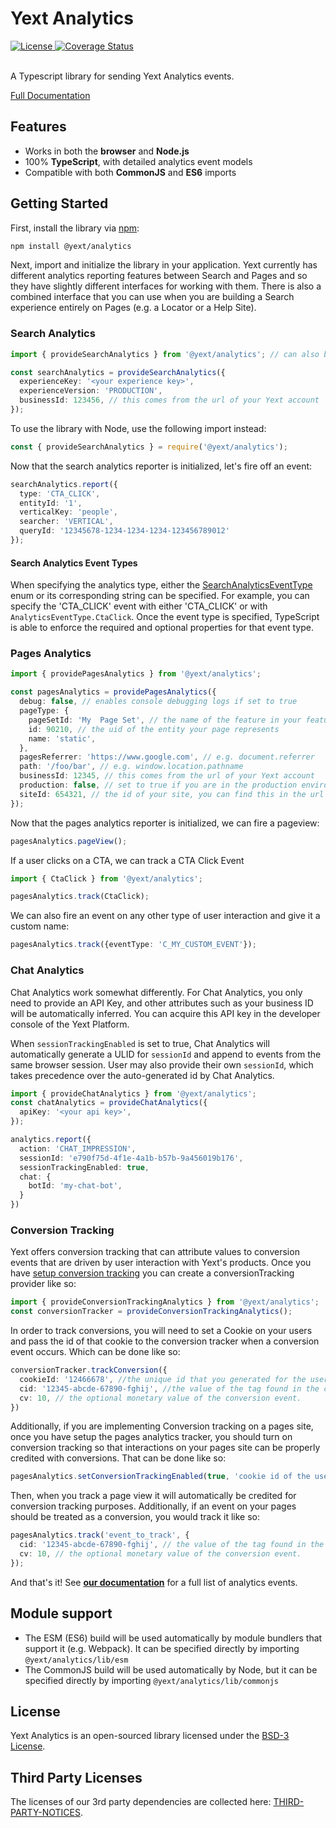 # Yext Analytics

<div>
  <a href="./LICENSE">
    <img src="https://img.shields.io/badge/License-BSD%203--Clause-blue.svg" alt="License"/>
  </a>
  <a href='https://coveralls.io/github/yext/analytics?branch=main'>
    <img src='https://coveralls.io/repos/github/yext/analytics/badge.svg?branch=main' alt='Coverage Status' />
  </a>
</div>
<br>

A Typescript library for sending Yext Analytics events.

[Full Documentation](./docs/analytics.md)

## Features

- Works in both the **browser** and **Node.js**
- 100% **TypeScript**, with detailed analytics event models
- Compatible with both **CommonJS** and **ES6** imports

## Getting Started

First, install the library via [npm](https://www.npmjs.com/get-npm):

```bash
npm install @yext/analytics
```

Next, import and initialize the library in your application.  Yext currently has different analytics reporting features between Search and Pages and so they have slightly different interfaces for working with them.  There is also a combined interface that you can use when you are building a Search experience entirely on Pages (e.g. a Locator or a Help Site).

### Search Analytics

```ts
import { provideSearchAnalytics } from '@yext/analytics'; // can also be imported as provideAnalytics

const searchAnalytics = provideSearchAnalytics({
  experienceKey: '<your experience key>',
  experienceVersion: 'PRODUCTION',
  businessId: 123456, // this comes from the url of your Yext account
});
```

To use the library with Node, use the following import instead:
```ts
const { provideSearchAnalytics } = require('@yext/analytics');
``` 

Now that the search analytics reporter is initialized, let's fire off an event:

```ts
searchAnalytics.report({
  type: 'CTA_CLICK',
  entityId: '1',
  verticalKey: 'people',
  searcher: 'VERTICAL',
  queryId: '12345678-1234-1234-1234-123456789012'
});
```

#### Search Analytics Event Types
When specifying the analytics type, either the [SearchAnalyticsEventType](./docs/analytics.searchanalyticseventtype.md) enum or its corresponding string can be specified. For example, you can specify the 'CTA_CLICK' event with either 'CTA_CLICK' or
with `AnalyticsEventType.CtaClick`. Once the event type is specified, TypeScript is able to enforce the required and
optional properties for that event type.

### Pages Analytics

```ts
import { providePagesAnalytics } from '@yext/analytics';

const pagesAnalytics = providePagesAnalytics({
  debug: false, // enables console debugging logs if set to true
  pageType: {
    pageSetId: 'My  Page Set', // the name of the feature in your features.json or the name of your template file
    id: 90210, // the uid of the entity your page represents
    name: 'static',
  },
  pagesReferrer: 'https://www.google.com', // e.g. document.referrer
  path: '/foo/bar', // e.g. window.location.pathname
  businessId: 12345, // this comes from the url of your Yext account
  production: false, // set to true if you are in the production environment
  siteId: 654321, // the id of your site, you can find this in the url of your deploy page
});
```

Now that the pages analytics reporter is initialized, we can fire a pageview:
```ts
pagesAnalytics.pageView();
```

If a user clicks on a CTA, we can track a CTA Click Event

```ts
import { CtaClick } from '@yext/analytics';

pagesAnalytics.track(CtaClick);
```

We can also fire an event on any other type of user interaction and give it a custom name:
```ts
pagesAnalytics.track({eventType: 'C_MY_CUSTOM_EVENT'});
```

### Chat Analytics
Chat Analytics work somewhat differently. For Chat Analytics, you only need to provide an API Key,  and other attributes such as your business ID will be automatically inferred. You can acquire this API key in the developer console of the Yext Platform.

When `sessionTrackingEnabled` is set to true, Chat Analytics will automatically generate a ULID for `sessionId` and append to events from the same browser session. User may also provide their own `sessionId`, which takes precedence over the auto-generated id by Chat Analytics.

```ts
import { provideChatAnalytics } from '@yext/analytics';
const chatAnalytics = provideChatAnalytics({
  apiKey: '<your api key>',
});

analytics.report({
  action: 'CHAT_IMPRESSION',
  sessionId: 'e790f75d-4f1e-4a1b-b57b-9a456019b176',
  sessionTrackingEnabled: true,
  chat: {
    botId: 'my-chat-bot',
  }
})
```

### Conversion Tracking

Yext offers conversion tracking that can attribute values to conversion events that are driven by user interaction
with Yext's products.  Once you have [setup conversion tracking](https://hitchhikers.yext.com/modules/ana104-conversion/01-conversion-overview/)
you can create a conversionTracking provider like so:

```ts
import { provideConversionTrackingAnalytics } from '@yext/analytics';
const conversionTracker = provideConversionTrackingAnalytics();
```

In order to track conversions, you will need to set a Cookie on your users and pass the id of that cookie to the 
conversion tracker when a conversion event occurs.  Which can be done like so:

```ts
conversionTracker.trackConversion({
  cookieId: '12466678', //the unique id that you generated for the user cookie
  cid: '12345-abcde-67890-fghij', //the value of the tag found in the conversion tracking setup page in your account
  cv: 10, // the optional monetary value of the conversion event.
})
```

Additionally, if you are implementing Conversion tracking on a pages site, once you have setup the pages analytics tracker, you should turn on conversion tracking so that interactions on your pages site can be properly credited with conversions.  That can be done like so:

```ts
pagesAnalytics.setConversionTrackingEnabled(true, 'cookie id of the user goes here');
```

Then, when you track a page view it will automatically be credited for conversion tracking purposes. Additionally, if an event on your pages should be treated as a conversion, you would track it like so:

```ts
pagesAnalytics.track('event_to_track', {
  cid: '12345-abcde-67890-fghij', // the value of the tag found in the conversion tracking setup page in your account
  cv: 10, // the optional monetary value of the conversion event.
});
```

And that's it! See **[our documentation](./docs/analytics.md)** for a full list of analytics events.

## Module support
- The ESM (ES6) build will be used automatically by module bundlers that support it (e.g. Webpack). It can be specified directly by importing `@yext/analytics/lib/esm`
- The CommonJS build will be used automatically by Node, but it can be specified directly by importing `@yext/analytics/lib/commonjs`

## License

Yext Analytics is an open-sourced library licensed under the [BSD-3 License](./LICENSE).

## Third Party Licenses

The licenses of our 3rd party dependencies are collected here: [THIRD-PARTY-NOTICES](./THIRD-PARTY-NOTICES).